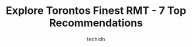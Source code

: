 ---
layout: ampstory
image: https://i0.wp.com/www.auto.or.id/wp-content/uploads/2023/06/chanda-rmt-and-spa-0-toronto-1686321933.png?resize=640,853
author: techidn
featured: false
description: Toronto, Ontario, Canada is a haven for RMT enthusiasts, boasting an impressive array of 7 top-notch establishments. Whether youre a seasoned connoisseur or simply curious to explore the be
title: Explore Torontos Finest RMT - 7 Top Recommendations
cover:
   title: Explore Torontos Finest RMT - 7 Top Recommendations
   subtitle: AUTO.OR.ID
   background: https://www.auto.or.id/wp-content/uploads/2023/06/chanda-rmt-and-spa-0-toronto-1686321933.png

pages: 
 - layout: thirds
   top: <h1>#1 Toronto Registered Massage Therapist; Registered Acupuncture;Osteopathy; Directly billing, - Osteo Tuina</h1>
   bottom: "<p>I havent been to this place for 2+ years. I went there for a visit since I have credits left. A while lady Ella helped me. She is super nice. During the one hour, she </p>"
   background: https://www.auto.or.id/wp-content/uploads/2023/06/chanda-rmt-and-spa-1-toronto-1686321935.jpeg
   backgroundblur: true
 - layout: thirds
   top: <h1>#2 Aches Away Toronto Massage Therapy</h1>
   bottom: "<p>2 Carlton St. #707, Toronto, ON M5B 1J3, Canada</p>"
   background: https://www.auto.or.id/wp-content/uploads/2023/06/chanda-rmt-and-spa-2-toronto-1686321936.png
   cta:
      link: https://www.auto.or.id/explore-torontos-finest-rmt-7-top-recommendations/
      text: Explore Torontos Finest RMT - 7 Top Recommendations
 - layout: thirds
   top: <h1>#3 MyoCare Registered Massage Therapy</h1>
   bottom: "<p>1073 Bathurst St, Toronto, ON M5R 3G8, Canada</p>"
   background: https://images.unsplash.com/photo-1554708893-e11aa45b9bbf?ixlib=rb-4.0.3&ixid=MnwxMjA3fDB8MHxwaG90by1wYWdlfHx8fGVufDB8fHx8&auto=format&fit=crop&w=640&h=853&q=80
   cta:
      link: https://www.auto.or.id/explore-torontos-finest-rmt-7-top-recommendations/
      text: Explore Torontos Finest RMT - 7 Top Recommendations
 - layout: thirds
   top: <h1>#4 Excelsior Integrative Massage Therapy and Wellness</h1>
   bottom: "<p>2409 Yonge St Unit 304, Toronto, ON M4P 2E7, Canada</p>"
   background: https://images.unsplash.com/photo-1568616388993-4e1a60b29532?ixlib=rb-4.0.3&ixid=MnwxMjA3fDB8MHxwaG90by1wYWdlfHx8fGVufDB8fHx8&auto=format&fit=crop&w=640&h=853&q=80
   cta:
      link: https://www.auto.or.id/explore-torontos-finest-rmt-7-top-recommendations/
      text: Explore Torontos Finest RMT - 7 Top Recommendations
 - layout: thirds
   top: <h1>#5 Nicki Iskander, RMT</h1>
   bottom: "<p>209 Dunn Ave, Toronto, ON M6K 2S1, Canada</p>"
   background: https://images.unsplash.com/photo-1632338940262-084177a4dd21?ixlib=rb-4.0.3&ixid=MnwxMjA3fDB8MHxwaG90by1wYWdlfHx8fGVufDB8fHx8&auto=format&fit=crop&w=640&h=853&q=80
   cta:
      link: https://www.auto.or.id/explore-torontos-finest-rmt-7-top-recommendations/
      text: Explore Torontos Finest RMT - 7 Top Recommendations
 - layout: thirds
   top: <h1>#6 Bodyology Wellness</h1>
   bottom: "<p>9 St Nicholas St Unit 100, Toronto, ON M4Y 1W5, Canada</p>"
   background: https://images.unsplash.com/photo-1586158775613-8c3ee053acbe?ixlib=rb-4.0.3&ixid=MnwxMjA3fDB8MHxwaG90by1wYWdlfHx8fGVufDB8fHx8&auto=format&fit=crop&w=640&h=853&q=80
   cta:
      link: https://www.auto.or.id/explore-torontos-finest-rmt-7-top-recommendations/
      text: Explore Torontos Finest RMT - 7 Top Recommendations
 - layout: thirds
   top: <h1>#7 A Hand In Knead Massage And Wellness Inc.</h1>
   bottom: "<p>175 Fort York Blvd, Toronto, ON M5V 0C7, Canada</p>"
   background: https://images.unsplash.com/photo-1596209716749-aee52a95737c?ixlib=rb-4.0.3&ixid=MnwxMjA3fDB8MHxwaG90by1wYWdlfHx8fGVufDB8fHx8&auto=format&fit=crop&w=640&h=853&q=80
   cta:
      link: https://www.auto.or.id/explore-torontos-finest-rmt-7-top-recommendations/
      text: Explore Torontos Finest RMT - 7 Top Recommendations
 - layout: thirds
   middle: Continue reading...
   background: https://images.unsplash.com/photo-1571224237891-bfb45fcf0920?ixlib=rb-4.0.3&ixid=MnwxMjA3fDB8MHxwaG90by1wYWdlfHx8fGVufDB8fHx8&auto=format&fit=crop&w=640&h=853&q=80
   cta:
      link: https://www.auto.or.id/explore-torontos-finest-rmt-7-top-recommendations/
      text: Explore Torontos Finest RMT - 7 Top Recommendations

---
